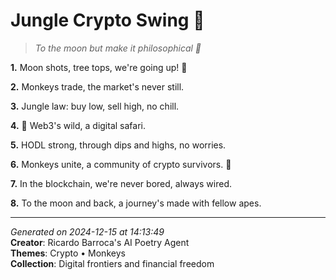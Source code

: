 # Jungle Crypto Swing 🎢

> *To the moon but make it philosophical 🚀*

**1.** Moon shots, tree tops, we're going up! 🚀


**2.** Monkeys trade, the market's never still.


**3.** Jungle law: buy low, sell high, no chill.


**4.** 🌴 Web3's wild, a digital safari.


**5.** HODL strong, through dips and highs, no worries.


**6.** Monkeys unite, a community of crypto survivors. 🐒


**7.** In the blockchain, we're never bored, always wired.


**8.** To the moon and back, a journey's made with fellow apes.



---

*Generated on 2024-12-15 at 14:13:49*  
**Creator**: Ricardo Barroca's AI Poetry Agent  
**Themes**: Crypto • Monkeys  
**Collection**: Digital frontiers and financial freedom
